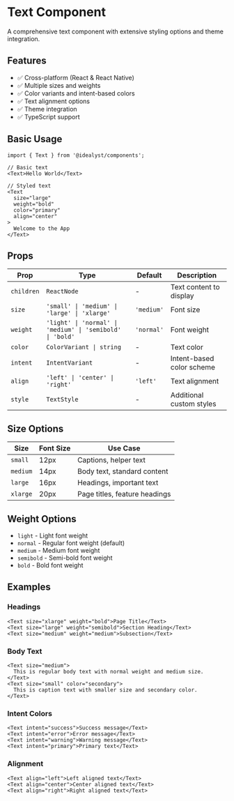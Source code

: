 # Text Component

A comprehensive text component with extensive styling options and theme integration.

## Features

- ✅ Cross-platform (React & React Native)
- ✅ Multiple sizes and weights
- ✅ Color variants and intent-based colors
- ✅ Text alignment options
- ✅ Theme integration
- ✅ TypeScript support

## Basic Usage

```tsx
import { Text } from '@idealyst/components';

// Basic text
<Text>Hello World</Text>

// Styled text
<Text 
  size="large" 
  weight="bold" 
  color="primary"
  align="center"
>
  Welcome to the App
</Text>
```

## Props

| Prop | Type | Default | Description |
|------|------|---------|-------------|
| `children` | `ReactNode` | - | Text content to display |
| `size` | `'small' \| 'medium' \| 'large' \| 'xlarge'` | `'medium'` | Font size |
| `weight` | `'light' \| 'normal' \| 'medium' \| 'semibold' \| 'bold'` | `'normal'` | Font weight |
| `color` | `ColorVariant \| string` | - | Text color |
| `intent` | `IntentVariant` | - | Intent-based color scheme |
| `align` | `'left' \| 'center' \| 'right'` | `'left'` | Text alignment |
| `style` | `TextStyle` | - | Additional custom styles |

## Size Options

| Size | Font Size | Use Case |
|------|-----------|----------|
| `small` | 12px | Captions, helper text |
| `medium` | 14px | Body text, standard content |
| `large` | 16px | Headings, important text |
| `xlarge` | 20px | Page titles, feature headings |

## Weight Options

- `light` - Light font weight
- `normal` - Regular font weight (default)
- `medium` - Medium font weight
- `semibold` - Semi-bold font weight
- `bold` - Bold font weight

## Examples

### Headings
```tsx
<Text size="xlarge" weight="bold">Page Title</Text>
<Text size="large" weight="semibold">Section Heading</Text>
<Text size="medium" weight="medium">Subsection</Text>
```

### Body Text
```tsx
<Text size="medium">
  This is regular body text with normal weight and medium size.
</Text>
<Text size="small" color="secondary">
  This is caption text with smaller size and secondary color.
</Text>
```

### Intent Colors
```tsx
<Text intent="success">Success message</Text>
<Text intent="error">Error message</Text>
<Text intent="warning">Warning message</Text>
<Text intent="primary">Primary text</Text>
```

### Alignment
```tsx
<Text align="left">Left aligned text</Text>
<Text align="center">Center aligned text</Text>
<Text align="right">Right aligned text</Text>
```